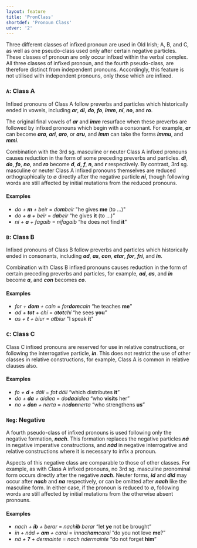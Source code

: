 ```yaml
---
layout: feature
title: 'PronClass'
shortdef: 'Pronoun Class'
udver: '2'
---
```


Three different classes of infixed pronoun are used in Old Irish; A, B, and C, as well as one pseudo-class used only after certain negative particles. These classes of pronoun are only occur infixed within the verbal complex. All three classes of infixed pronoun, and the fourth pseudo-class, are therefore distinct from independent pronouns. Accordingly, this feature is not utilised with independent pronouns, only those which are infixed.

### <a name="A">`A`</a>: Class A

Infixed pronouns of Class A follow preverbs and particles which historically ended in vowels, including _<b>ar</b>_, _<b>di</b>_, _<b>do</b>_, _<b>fo</b>_, _<b>imm</b>_, _<b>ní</b>_, _<b>no</b>_, and _<b>ro</b>_.

The original final vowels of _<b>ar</b>_ and _<b>imm</b>_ resurface when these preverbs are followed by infixed pronouns which begin with a consonant. For example, _<b>ar</b>_ can become _<b>ara</b>_, _<b>ari</b>_, _<b>aro</b>_, or _<b>aru</b>_, and _<b>imm</b>_ can take the forms _<b>immu</b>_, and _<b>mmi</b>_.

Combination with the 3rd sg. masculine or neuter Class A infixed pronouns causes reduction in the form of some preceding preverbs and particles. _<b>di</b>_, _<b>do</b>_, _<b>fo</b>_, _<b>no</b>_, and _<b>ro</b>_ become _<b>d</b>_, _<b>d</b>_, _<b>f</b>_, _<b>n</b>_, and _<b>r</b>_ respectively. By contrast, 3rd sg. masculine or neuter Class A infixed pronouns themselves are reduced orthographically to ∅ directly after the negative particle _<b>ní</b>_, though following words are still affected by initial mutations from the reduced pronouns.

#### Examples

* _do + <b>m</b> + beir_ = _do<b>m</b>beir_ "he gives <b>me</b> (to ...)"
* _do + <b>a</b> + beir_ = _d<b>a</b>beir_ “he gives <b>it</b> (to ...)”
* _ní + <b>a</b> + fagaib_ = _níḟagaib_ “he does not find <b>it</b>”

### <a name="B">`B`</a>: Class B

Infixed pronouns of Class B follow preverbs and particles which historically ended in consonants, including _<b>ad</b>_, _<b>as</b>_, _<b>con</b>_, _<b>etar</b>_, _<b>for</b>_, _<b>fri</b>_, and _<b>in</b>_.

Combination with Class B infixed pronouns causes reduction in the form of certain preceding preverbs and particles, for example, _<b>ad</b>_, _<b>as</b>_, and _<b>in</b>_ become _<b>a</b>_, and _<b>con</b>_ becomes _<b>co</b>_.

#### Examples

* _for + <b>dom</b> + cain_ = _for<b>dom</b>cain_ “he teaches <b>me</b>”
* _ad + <b>tot</b> + chí_ = _a<b>tot</b>chí_ “he sees <b>you</b>”
* _as + <b>t</b> + biur_ = _a<b>t</b>biur_ "I speak <b>it</b>"

### <a name="C">`C`</a>: Class C

Class C infixed pronouns are reserved for use in relative constructions, or following the interrogative particle, _<b>in</b>_. This does not restrict the use of other classes in relative constructions, for example, Class A is common in relative clauses also.

#### Examples

* _fo + <b>d</b> + dáli_ = _fo<b>t</b> dáli_ “which distributes <b>it</b>”
* _do + <b>da</b> + aidlea_ = _do<b>da</b>aidlea_ “who <b>visits</b> her”
* _no + <b>don</b> + nerta_ = _no<b>don</b>nerta_ “who strengthens <b>us</b>”

### <a name="Neg">`Neg`</a>: Negative

A fourth pseudo-class of infixed pronouns is used following only the negative formation, _<b>nach</b>_. This formation replaces the negative particles _<b>ná</b>_ in negative imperative constructions, and _<b>nád</b>_ in negative interrogative and relative constructions where it is necessary to infix a pronoun.

Aspects of this negative class are comparable to those of other classes. For example, as with Class A infixed pronouns, no 3rd sg. masculine pronominal form occurs directly after the negative _<b>nach</b>_. Neuter forms, _<b>id</b>_ and _<b>did</b>_ may occur after _<b>nach</b>_ and _<b>na</b>_ respectively, or can be omitted after _<b>nach</b>_ like the masculine form. In either case, if the pronoun is reduced to ∅, following words are still affected by initial mutations from the otherwise absent pronouns.

#### Examples

* _nach + <b>ib</b> + berar_ = _nach<b>ib</b> berar_ “let <b>ye</b> not be brought”
* _in + nád + <b>am</b> + carai_ = _innach<b>am</b>carai_ “do you not love <b>me</b>?”
* _ná + <b>?</b> + dermainte_ = _nach ṅdermainte_ “do not forget <b>him</b>”

<!-- Interlanguage links updated Út 9. května 2023, 20:03:46 CEST -->
